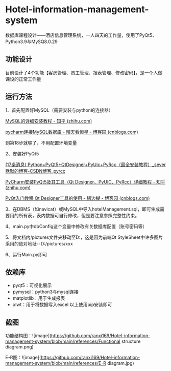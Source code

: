 # Hotel-information-management-system
数据库课程设计——酒店信息管理系统，一人四天的工作量，使用了PyQt5、Python3.9与MySQ8.0.29

## 功能设计

目前设计了4个功能【客房管理、员工管理、报表管理、修改密码】，是一个人做课设的正常工作量

## 运行方法

1、首先配置好MySQL（需要安装与python的连接器）

[MySQL的详细安装教程 - 知乎 (zhihu.com)](https://zhuanlan.zhihu.com/p/188416607)

[pycharm连接MySQL数据库 - 晴天看恒星 - 博客园 (cnblogs.com)](https://www.cnblogs.com/korol7/p/12836290.html)

到第18步就够了，不用配置环境变量

2、安装好PyQt5

[(17条消息) Python+PyQt5+QtDesigner+PyUic+PyRcc（最全安装教程）_sever默默的博客-CSDN博客_pyrcc](https://blog.csdn.net/baidu_35145586/article/details/108110236)

[PyCharm安装PyQt5及其工具（Qt Designer、PyUIC、PyRcc）详细教程 - 知乎 (zhihu.com)](https://zhuanlan.zhihu.com/p/469526603)

[ PyQt入门教程 Qt Designer工具的使用 - 锅边糊 - 博客园 (cnblogs.com)](https://www.cnblogs.com/linyfeng/p/11223707.html)

3、在DBMS（如navicat）或MySQL中导入hotelManagement.sql，即可生成需要用的所有表，表内数据可自行修改，但是要注意参照完整性约束。

4、main.py中dbConfig这个变量中修改有关数据库配置（账号密码等）

5、将文档内/pictures文件夹移动至D:，这是因为前端Qt StyleSheet中许多图片采用的绝对地址--D:/pictures/xxx

6、运行Main.py即可

## 依赖库

* pyqt5：可视化展示
* pymysql：python3与mysql连接
* matplotlib：用于生成报表
* xlwt：用于将数据写入excel
  以上使用pip安装即可

## 截图

功能结构图：![image](https://github.com/ranxi169/Hotel-information-management-system/blob/main/references/Functional structure diagram.png)

E-R图：![image](https://github.com/ranxi169/Hotel-information-management-system/blob/main/references/E-R diagram.jpg)
